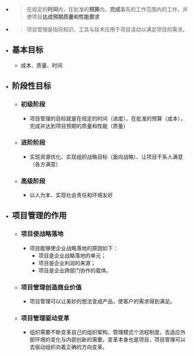 - > 在规定的**时间**内，在批准的**预算**内，**完成**事先的工作范围内的工作，并使项目**达成预期质量和性能要求**
- > 项目管理是指将知识、工具与技术应用于项目活动以满足项目的需求。
- ## 基本目标
  - 成本、质量、时间
- ## 阶段性目标
  - ### 初级阶段
    - 项目管理的目标就是在规定的时间（进度），在批准的预算（成本），完成并达到项目预期的质量和性能（质量）
  - ### 进阶阶段
    - 实现资源优化、实现组织战略目标（面向战略）、让项目干系人满意（各方满意）
  - ### 高级阶段
    - 以人为本、实现社会责任和环境友好
- ## 项目管理的作用
  - ### 项目使战略落地
    - 项目能够使企业战略落地的原因如下：
      - 项目是企业战略落地的单元；
      - 项目是企业利润的来源；
      - 项目是企业跨部门协作的载体。
  - ### 项目管理创造商业价值
    - 项目管理可以让美妙的想法变成产品，使客户的需求得到满足。
  - ### 项目管理驱动变革
    - 组织需要不断变革自己的组织架构、管理模式个流程制度，去适应外部环境的变化与内部创新的需要。变革本身也是项目，项目管理可以去驱动组织向着正确的方向变革。  


